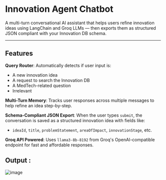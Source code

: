 # Innovation Agent Chatbot

A multi-turn conversational AI assistant that helps users refine innovation ideas using LangChain and Groq LLMs — then exports them as structured JSON compliant with your Innovation DB schema.

---

## Features

**Query Router**: Automatically detects if user input is:
  - A new innovation idea
  - A request to search the Innovation DB
  - A MedTech-related question
  - Irrelevant

**Multi-Turn Memory**: Tracks user responses across multiple messages to help refine an idea step-by-step.

**Schema-Compliant JSON Export**: When the user types `submit`, the conversation is saved as a structured innovation idea with fields like:
  - `ideaId`, `title`, `problemStatement`, `areaOfImpact`, `innovationStage`, etc.

**Groq API Powered**: Uses `llama3-8b-8192` from Groq's OpenAI-compatible endpoint for fast and affordable responses.


## Output :
![image](https://github.com/user-attachments/assets/c868befa-57cf-472c-8ede-db4af4f829f6)

